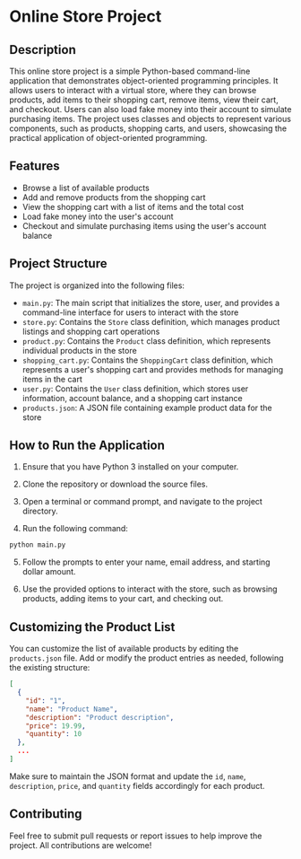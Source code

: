 # Online Store Project
## Description
This online store project is a simple Python-based command-line application that demonstrates object-oriented programming principles. It allows users to interact with a virtual store, where they can browse products, add items to their shopping cart, remove items, view their cart, and checkout. Users can also load fake money into their account to simulate purchasing items. The project uses classes and objects to represent various components, such as products, shopping carts, and users, showcasing the practical application of object-oriented programming.
## Features
* Browse a list of available products
* Add and remove products from the shopping cart
* View the shopping cart with a list of items and the total cost
* Load fake money into the user's account
* Checkout and simulate purchasing items using the user's account balance
## Project Structure
The project is organized into the following files:

* `main.py`: The main script that initializes the store, user, and provides a command-line interface for users to interact with the store
* `store.py`: Contains the `Store` class definition, which manages product listings and shopping cart operations
* `product.py`: Contains the `Product` class definition, which represents individual products in the store
* `shopping_cart.py`: Contains the `ShoppingCart` class definition, which represents a user's shopping cart and provides methods for managing items in the cart
* `user.py`: Contains the `User` class definition, which stores user information, account balance, and a shopping cart instance
* `products.json`: A JSON file containing example product data for the store
## How to Run the Application
1. Ensure that you have Python 3 installed on your computer.

2. Clone the repository or download the source files.

3. Open a terminal or command prompt, and navigate to the project directory.

4. Run the following command:
``` python
python main.py
```
5. Follow the prompts to enter your name, email address, and starting dollar amount.

6. Use the provided options to interact with the store, such as browsing products, adding items to your cart, and checking out.
## Customizing the Product List
You can customize the list of available products by editing the `products.json` file. Add or modify the product entries as needed, following the existing structure:
``` json
[
  {
    "id": "1",
    "name": "Product Name",
    "description": "Product description",
    "price": 19.99,
    "quantity": 10
  },
  ...
]
```
Make sure to maintain the JSON format and update the `id`, `name`, `description`, `price`, and `quantity` fields accordingly for each product.
## Contributing
Feel free to submit pull requests or report issues to help improve the project. All contributions are welcome!
